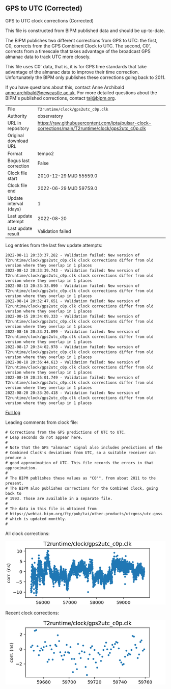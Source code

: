 
## GPS to UTC (Corrected)

GPS to UTC clock corrections (Corrected)

This file is constructed from BIPM published data and should be up-to-date.

The BIPM publishes two different corrections from GPS to UTC:
the first, C0, corrects from the GPS Combined Clock to UTC. The second,
C0', corrects from a timescale that takes advantage of the broadcast
GPS almanac data to track UTC more closely.

This file uses C0' data, that is, it is for GPS time standards that
take advantage of the almanac data to improve their time correction.
Unfortunately the BIPM only publishes these corrections going back
to 2011.

If you have questions about this, contact Anne Archibald
<anne.archibald@newcastle.ac.uk>. For more detailed questions
about the BIPM's published corrections, contact <tai@bipm.org>.

|     |     |
|:--- |:--- |
| File | `T2runtime/clock/gps2utc_c0p.clk` |
| Authority | observatory |
| URL in repository | <https://raw.githubusercontent.com/ipta/pulsar-clock-corrections/main/T2runtime/clock/gps2utc_c0p.clk> |
| Original download URL | <None> |
| Format | tempo2 |
| Bogus last correction | False |
| Clock file start | 2010-12-29 MJD 55559.0 |
| Clock file end | 2022-06-29 MJD 59759.0 |
| Update interval (days) | 1 |
| Last update attempt | 2022-08-20 |
| Last update result | Validation failed |

Log entries from the last few update attempts:
```
2022-08-11 20:33:37.282 - Validation failed: New version of T2runtime/clock/gps2utc_c0p.clk clock corrections differ from old version where they overlap in 1 places
2022-08-12 20:33:39.743 - Validation failed: New version of T2runtime/clock/gps2utc_c0p.clk clock corrections differ from old version where they overlap in 1 places
2022-08-13 20:33:33.090 - Validation failed: New version of T2runtime/clock/gps2utc_c0p.clk clock corrections differ from old version where they overlap in 1 places
2022-08-14 20:32:47.651 - Validation failed: New version of T2runtime/clock/gps2utc_c0p.clk clock corrections differ from old version where they overlap in 1 places
2022-08-15 20:34:09.333 - Validation failed: New version of T2runtime/clock/gps2utc_c0p.clk clock corrections differ from old version where they overlap in 1 places
2022-08-16 20:33:21.899 - Validation failed: New version of T2runtime/clock/gps2utc_c0p.clk clock corrections differ from old version where they overlap in 1 places
2022-08-17 20:34:02.978 - Validation failed: New version of T2runtime/clock/gps2utc_c0p.clk clock corrections differ from old version where they overlap in 1 places
2022-08-18 20:36:44.613 - Validation failed: New version of T2runtime/clock/gps2utc_c0p.clk clock corrections differ from old version where they overlap in 1 places
2022-08-19 20:35:01.749 - Validation failed: New version of T2runtime/clock/gps2utc_c0p.clk clock corrections differ from old version where they overlap in 1 places
2022-08-20 20:33:20.418 - Validation failed: New version of T2runtime/clock/gps2utc_c0p.clk clock corrections differ from old version where they overlap in 1 places
```
[Full log](https://raw.githubusercontent.com/ipta/pulsar-clock-corrections/main/log/T2runtime/clock/gps2utc_c0p.clk.log)

Leading comments from clock file:

    # Corrections from the GPS predictions of UTC to UTC.
    # Leap seconds do not appear here.
    #
    # Note that the GPS "almanac" signal also includes predictions of the
    # Combined Clock's deviations from UTC, so a suitable receiver can produce a
    # good approximation of UTC. This file records the errors in that approximation.
    #
    # The BIPM publishes these values as "C0'", from about 2011 to the present.
    # The BIPM also publishes corrections for the Combined Clock, going back to
    # 1993. Those are available in a separate file.
    #
    # The data in this file is obtained from
    # https://webtai.bipm.org/ftp/pub/tai/other-products/utcgnss/utc-gnss
    # which is updated monthly.
    #



All clock corrections:

![plot of all clock corrections](gps2utc_c0p.clk.png "All corrections")

Recent clock corrections:

![plot of recent clock corrections](gps2utc_c0p.clk.short.png "Recent corrections")

